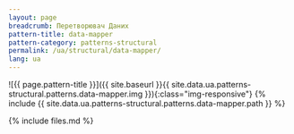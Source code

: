 ```yaml
---
layout: page
breadcrumb: Перетворювач Даних
pattern-title: data-mapper
pattern-category: patterns-structural
permalink: /ua/structural/data-mapper/
lang: ua
---
```


![{{ page.pattern-title }}]({{ site.baseurl }}{{ site.data.ua.patterns-structural.patterns.data-mapper.img }}){:class="img-responsive"}
{% include {{ site.data.ua.patterns-structural.patterns.data-mapper.path }} %}

{% include files.md %}